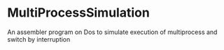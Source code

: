 # MultiProcessSimulation
An assembler program on Dos to simulate execution of multiprocess and switch by interruption
